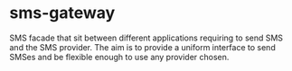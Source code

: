 # sms-gateway
SMS facade that sit between different applications requiring to send SMS and the SMS provider. The aim is to provide a uniform interface to send SMSes and be flexible enough to use any provider chosen.
